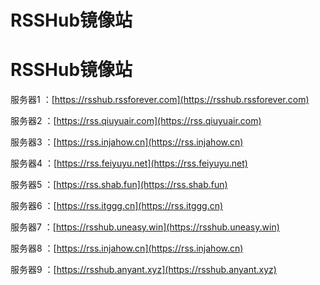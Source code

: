 # RSSHub镜像站

# RSSHub镜像站

服务器1 ：[https://rsshub.rssforever.com](https://rsshub.rssforever.com)

服务器2 ：[https://rss.qiuyuair.com](https://rss.qiuyuair.com)

服务器3 ：[https://rss.injahow.cn](https://rss.injahow.cn)

服务器4 ：[https://rss.feiyuyu.net](https://rss.feiyuyu.net)

服务器5 ：[https://rss.shab.fun](https://rss.shab.fun)

服务器6 ：[https://rss.itggg.cn](https://rss.itggg.cn)

服务器7 ：[https://rsshub.uneasy.win](https://rsshub.uneasy.win)

服务器8 ：[https://rss.injahow.cn](https://rss.injahow.cn)

服务器9 ：[https://rsshub.anyant.xyz](https://rsshub.anyant.xyz)
